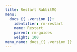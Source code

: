 ```yaml
---
title: Restart RabbitMQ
menu:
  docs_{{ .version }}:
    identifier: rm-restart
    name: Restart
    parent: rm-guides
    weight: 100
menu_name: docs_{{ .version }}
---
```

